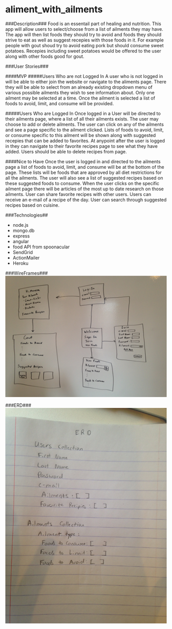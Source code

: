# aliment_with_ailments

###Description###
Food is an essentail part of healing and nutrition. This app will allow users to select/choose from a list of ailments they may have.  The app will then list foods they should try to avoid and foods they should strive to eat as well as suggest recepies with those foods in it.  For example people with gout shoud try to avoid eating pork but should consume sweet potatoes. Recepies including sweet potatoes would be offered to the user along with other foods good for gout.

###User Stories###

####MVP
#####Users Who are not Logged In
A user who is not logged in will be able to either join the website or navigate to the aliments page.  There they will be able to select from an already existing dropdown menu of various possible ailments they wish to see information about.  Only one ailment may be selected at a time.  Once the ailment is selected a list of foods to avoid, limit, and consume will be provided.

#####Users Who are Logged In
Once logged in a User will be directed to their ailments page, where a list of all their ailments exists.  The user may choose to add or delete ailments.  The user can click on any of the ailments and see a page specific to the ailment clicked.  Lists of foods to avoid, limit, or consume specific to this ailment will be shown along with suggested recepies that can be added to favorites.  At anypoint after the user is logged in they can navigate to their favorite recipes page to see what they have added. Users should be able to delete recipes from page.

####Nice to Have
Once the user is logged in and directed to the ailments page a list of foods to avoid, limit, and consume will be at the bottom of the page.  These lists will be foods that are approved by all diet restrictions for all the ailments. The user will also see a list of suggested recipes based on these suggested foods to consume.  When the user clicks on the specific ailment page there will be articles of the most up to date research on those ailments.  User can share favorite recipes with other users.  Users can receive an e-mail of a recipe of the day.  User can search through suggested recipes based on cuisine.


###Technologies##
* node.js
* mongo.db
* express
* angular
* food API from spoonacular
* SendGrid
* ActionMailer
* Heroku

###WireFrames###
![wirefram picture](img/photo.JPG)

###ERD###
![ERD](img/ERD.JPG)

